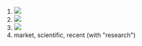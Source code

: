 1) ![](https://pp.userapi.com/c840429/v840429367/67328/XH2kwqxsN3A.jpg)
2) ![](https://pp.userapi.com/c840429/v840429367/67338/8_BcYEzLAy8.jpg)
3) ![](https://pp.userapi.com/c840429/v840429367/67341/SuRxm-uwU-Y.jpg)
4)  market, scientific, recent (with "research")
